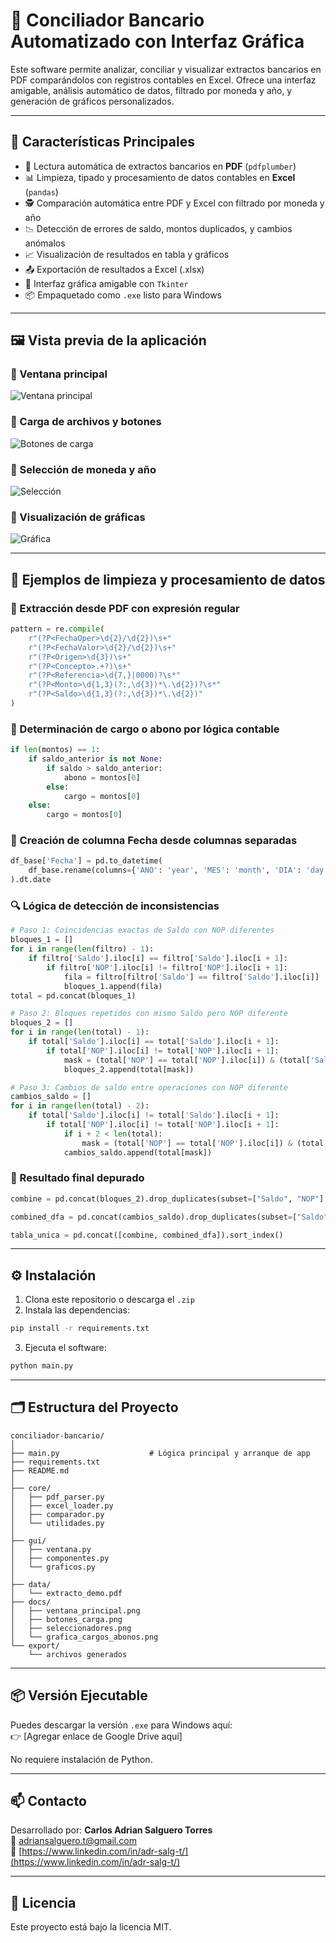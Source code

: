 
# 🏦 Conciliador Bancario Automatizado con Interfaz Gráfica

Este software permite analizar, conciliar y visualizar extractos bancarios en PDF comparándolos con registros contables en Excel. Ofrece una interfaz amigable, análisis automático de datos, filtrado por moneda y año, y generación de gráficos personalizados.

---

## 📌 Características Principales

- 🧾 Lectura automática de extractos bancarios en **PDF** (`pdfplumber`)
- 📊 Limpieza, tipado y procesamiento de datos contables en **Excel** (`pandas`)
- 🕵️‍ Comparación automática entre PDF y Excel con filtrado por moneda y año
- 📉 Detección de errores de saldo, montos duplicados, y cambios anómalos
- 📈 Visualización de resultados en tabla y gráficos
- 📤 Exportación de resultados a Excel (.xlsx)
- 🧩 Interfaz gráfica amigable con `Tkinter`
- 📦 Empaquetado como `.exe` listo para Windows

---

## 🖼️ Vista previa de la aplicación

### 🔹 Ventana principal
![Ventana principal](docs/ventana_principal.png)

### 🔹 Carga de archivos y botones
![Botones de carga](docs/botones_carga.png)

### 🔹 Selección de moneda y año
![Selección](docs/seleccionadores.png)

### 🔹 Visualización de gráficas
![Gráfica](docs/grafica_cargos_abonos.png)

---

## 🧠 Ejemplos de limpieza y procesamiento de datos

### 🧹 Extracción desde PDF con expresión regular

```python
pattern = re.compile(
    r"(?P<FechaOper>\d{2}/\d{2})\s+"
    r"(?P<FechaValor>\d{2}/\d{2})\s+"
    r"(?P<Origen>\d{3})\s+"
    r"(?P<Concepto>.+?)\s+"
    r"(?P<Referencia>\d{7,}|0000)?\s*"
    r"(?P<Monto>\d{1,3}(?:,\d{3})*\.\d{2})?\s*"
    r"(?P<Saldo>\d{1,3}(?:,\d{3})*\.\d{2})"
)
```

### 🧮 Determinación de cargo o abono por lógica contable

```python
if len(montos) == 1:
    if saldo_anterior is not None:
        if saldo > saldo_anterior:
            abono = montos[0]
        else:
            cargo = montos[0]
    else:
        cargo = montos[0]
```

### 📅 Creación de columna Fecha desde columnas separadas

```python
df_base['Fecha'] = pd.to_datetime(
    df_base.rename(columns={'ANO': 'year', 'MES': 'month', 'DIA': 'day'})[['year', 'month', 'day']]
).dt.date
```
### 🔍 Lógica de detección de inconsistencias

```python
# Paso 1: Coincidencias exactas de Saldo con NOP diferentes
bloques_1 = []
for i in range(len(filtro) - 1):
    if filtro['Saldo'].iloc[i] == filtro['Saldo'].iloc[i + 1]:
        if filtro['NOP'].iloc[i] != filtro['NOP'].iloc[i + 1]:
            fila = filtro[filtro['Saldo'] == filtro['Saldo'].iloc[i]]
            bloques_1.append(fila)
total = pd.concat(bloques_1)

# Paso 2: Bloques repetidos con mismo Saldo pero NOP diferente
bloques_2 = []
for i in range(len(total) - 1):
    if total['Saldo'].iloc[i] == total['Saldo'].iloc[i + 1]:
        if total['NOP'].iloc[i] != total['NOP'].iloc[i + 1]:
            mask = (total['NOP'] == total['NOP'].iloc[i]) & (total['Saldo'] == total['Saldo'].iloc[i])
            bloques_2.append(total[mask])

# Paso 3: Cambios de saldo entre operaciones con NOP diferente
cambios_saldo = []
for i in range(len(total) - 2):
    if total['Saldo'].iloc[i] != total['Saldo'].iloc[i + 1]:
        if total['NOP'].iloc[i] != total['NOP'].iloc[i + 1]:
            if i + 2 < len(total):
                mask = (total['NOP'] == total['NOP'].iloc[i]) & (total['Saldo'] == total['Saldo'].iloc[i + 2])
            cambios_saldo.append(total[mask])
```

### 🧾 Resultado final depurado
```python
combine = pd.concat(bloques_2).drop_duplicates(subset=["Saldo", "NOP"], keep="first")

combined_dfa = pd.concat(cambios_saldo).drop_duplicates(subset=["Saldo", "NOP"], keep="first")

tabla_unica = pd.concat([combine, combined_dfa]).sort_index()
```
---

## ⚙️ Instalación

1. Clona este repositorio o descarga el `.zip`
2. Instala las dependencias:

```bash
pip install -r requirements.txt
```

3. Ejecuta el software:

```bash
python main.py
```

---

## 🗂 Estructura del Proyecto

```
conciliador-bancario/
│
├── main.py                    # Lógica principal y arranque de app
├── requirements.txt
├── README.md
│
├── core/
│   ├── pdf_parser.py
│   ├── excel_loader.py
│   ├── comparador.py
│   └── utilidades.py
│
├── gui/
│   ├── ventana.py
│   ├── componentes.py
│   └── graficos.py
│
├── data/
│   └── extracto_demo.pdf
├── docs/
│   ├── ventana_principal.png
│   ├── botones_carga.png
│   ├── seleccionadores.png
│   └── grafica_cargos_abonos.png
└── export/
    └── archivos generados
```

---

## 📦 Versión Ejecutable

Puedes descargar la versión `.exe` para Windows aquí:  
👉 [Agregar enlace de Google Drive aquí]

No requiere instalación de Python.

---

## 📫 Contacto

Desarrollado por: **Carlos Adrian Salguero Torres**  
📧 adriansalguero.t@gmail.com  
🔗 [https://www.linkedin.com/in/adr-salg-t/](https://www.linkedin.com/in/adr-salg-t/)

---

## 📝 Licencia

Este proyecto está bajo la licencia MIT.
